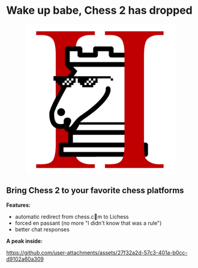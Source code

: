 # Wake up babe, Chess 2 has dropped
<div align="center">
    <img src="chess2logo.png" alt="Chess 2 logo" width="400"/>
</div>

## Bring Chess 2 to your favorite chess platforms

**Features:** 
- automatic redirect from chess.c🤮m to Lichess
- forced en passant (no more "I didn't know that was a rule")
- better chat responses

**A peak inside:**



https://github.com/user-attachments/assets/27f32a2d-57c3-401a-b0cc-d9102a60a309

